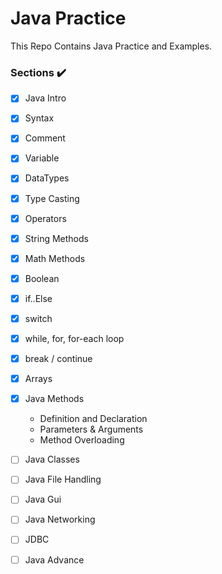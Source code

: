 # Java Practice

This Repo Contains Java Practice and Examples.

### Sections :heavy_check_mark:

- [x] Java Intro
- [x] Syntax
- [x] Comment
- [x] Variable
- [x] DataTypes
- [x] Type Casting
- [x] Operators
- [x] String Methods
- [x] Math Methods
- [x] Boolean 
- [x] if..Else
- [x] switch
- [x] while, for, for-each loop
- [x] break / continue
- [x] Arrays
- [x] Java Methods
  - Definition and Declaration
  - Parameters  & Arguments
  - Method Overloading

- [ ] Java Classes
- [ ] Java File Handling
- [ ] Java Gui
- [ ] Java Networking
- [ ] JDBC
- [ ] Java Advance
